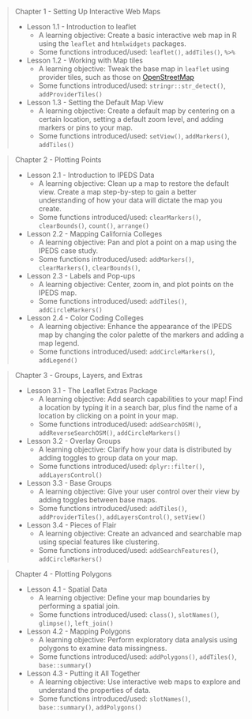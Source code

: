 > Chapter 1 - Setting Up Interactive Web Maps
>   * Lesson 1.1 - Introduction to leaflet
>     * A learning objective: Create a basic interactive web map in R using the `leaflet` and `htmlwidgets` packages.
>     * Some functions introduced/used: `leaflet()`, `addTiles()`, `%>%`
>   * Lesson 1.2 - Working with Map tiles
>     * A learning objective: Tweak the base map in `leaflet` using provider tiles, such as those on [OpenStreetMap](https://www.openstreetmap.org/)
>     * Some functions introduced/used: `stringr::str_detect()`, `addProviderTiles()`
>   * Lesson 1.3 - Setting the Default Map View
>     * A learning objective: Create a default map by centering on a certain location, setting a default zoom level, and adding markers or pins to your map.
>     * Some functions introduced/used: `setView()`, `addMarkers()`, `addTiles()`

> Chapter 2 - Plotting Points
>   * Lesson 2.1 - Introduction to IPEDS Data
>     * A learning objective: Clean up a map to restore the default view. Create a map step-by-step to gain a better understanding of how your data will dictate the map you create.
>     * Some functions introduced/used: `clearMarkers()`, `clearBounds()`, `count()`, `arrange()`
>   * Lesson 2.2 - Mapping California Colleges
>     * A learning objective: Pan and plot a point on a map using the IPEDS case study.
>     * Some functions introduced/used: `addMarkers()`, `clearMarkers()`, `clearBounds()`,
>   * Lesson 2.3 - Labels and Pop-ups
>     * A learning objective: Center, zoom in, and plot points on the IPEDS map.
>     * Some functions introduced/used: `addTiles()`, `addCircleMarkers()`
>   * Lesson 2.4 - Color Coding Colleges
>     * A learning objective: Enhance the appearance of the IPEDS map by changing the color palette of the markers and adding a map legend.
>     * Some functions introduced/used: `addCircleMarkers()`, `addLegend()`

> Chapter 3 - Groups, Layers, and Extras
>   * Lesson 3.1 - The Leaflet Extras Package
>     * A learning objective: Add search capabilities to your map! Find a location by typing it in a search bar, plus find the name of a location by clicking on a point in your map.
>     * Some functions introduced/used: `addSearchOSM()`, `addReverseSearchOSM()`, `addCircleMarkers()`
>   * Lesson 3.2 - Overlay Groups
>     * A learning objective: Clarify how your data is distributed by adding toggles to group data on your map.
>     * Some functions introduced/used: `dplyr::filter()`, `addLayersControl()`
>   * Lesson 3.3 - Base Groups
>     * A learning objective: Give your user control over their view by adding toggles between base maps.
>     * Some functions introduced/used: `addTiles()`, `addProviderTiles()`, `addLayersControl()`, `setView()`
>   * Lesson 3.4 - Pieces of Flair
>     * A learning objective: Create an advanced and searchable map using special features like clustering.
>     * Some functions introduced/used: `addSearchFeatures()`, `addCircleMarkers()`

> Chapter 4 - Plotting Polygons
>   * Lesson 4.1 - Spatial Data
>     * A learning objective: Define your map boundaries by performing a spatial join.
>     * Some functions introduced/used: `class()`, `slotNames()`, `glimpse()`, `left_join()`
>   * Lesson 4.2 - Mapping Polygons
>     * A learning objective: Perform exploratory data analysis using polygons to examine data missingness.
>     * Some functions introduced/used: `addPolygons()`, `addTiles()`, `base::summary()`
>   * Lesson 4.3 - Putting it All Together
>     * A learning objective: Use interactive web maps to explore and understand the properties of data.
>     * Some functions introduced/used: `slotNames()`, `base::summary()`, `addPolygons()`

